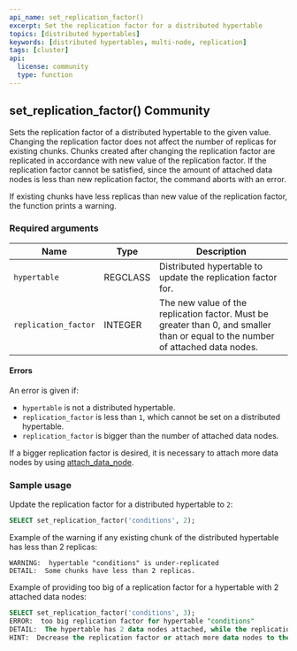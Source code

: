 ```yaml
---
api_name: set_replication_factor()
excerpt: Set the replication factor for a distributed hypertable
topics: [distributed hypertables]
keywords: [distributed hypertables, multi-node, replication]
tags: [cluster]
api:
  license: community
  type: function
---
```


## set_replication_factor() <tag type="community">Community</tag>

Sets the replication factor of a distributed hypertable to the given value.
Changing the replication factor does not affect the number of replicas for existing chunks.
Chunks created after changing the replication factor are replicated
in accordance with new value of the replication factor. If the replication factor cannot be
satisfied, since the amount of attached data nodes is less than new replication factor,
the command aborts with an error.

If existing chunks have less replicas than new value of the replication factor,
the function prints a warning.

### Required arguments

|Name|Type|Description|
|---|---|---|
| `hypertable` | REGCLASS | Distributed hypertable to update the replication factor for.|
| `replication_factor` | INTEGER | The new value of the replication factor. Must be greater than 0, and smaller than or equal to the number of attached data nodes.|

#### Errors

An error is given if:

*   `hypertable` is not a distributed hypertable.
*   `replication_factor` is less than `1`, which cannot be set on a distributed hypertable.
*   `replication_factor` is bigger than the number of attached data nodes.

If a bigger replication factor is desired, it is necessary to attach more data nodes
by using [attach_data_node][attach_data_node].

### Sample usage

Update the replication factor for a distributed hypertable to `2`:

```sql
SELECT set_replication_factor('conditions', 2);
```

Example of the warning if any existing chunk of the distributed hypertable has less than 2 replicas:

```
WARNING:  hypertable "conditions" is under-replicated
DETAIL:  Some chunks have less than 2 replicas.
```

Example of providing too big of a replication factor for a hypertable with 2 attached data nodes:

```sql
SELECT set_replication_factor('conditions', 3);
ERROR:  too big replication factor for hypertable "conditions"
DETAIL:  The hypertable has 2 data nodes attached, while the replication factor is 3.
HINT:  Decrease the replication factor or attach more data nodes to the hypertable.
```

[attach_data_node]: /api/:currentVersion:/distributed-hypertables/attach_data_node/
